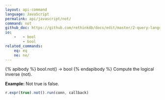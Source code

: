 ```yaml
---
layout: api-command 
language: JavaScript
permalink: api/javascript/not/
command: not 
github_doc: https://github.com/rethinkdb/docs/edit/master/2-query-language/api/javascript/math-and-logic/not.md
io:
    -   - bool
        - bool
related_commands:
    eq: eq
    ne: ne/
---
```


{% apibody %}
bool.not() &rarr; bool
{% endapibody %}
Compute the logical inverse (not).

__Example:__ Not true is false.

```js
r.expr(true).not().run(conn, callback)
```
